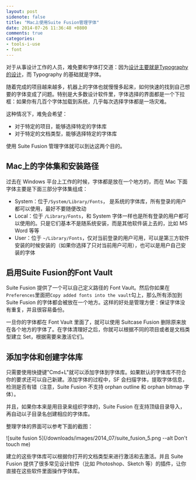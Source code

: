 ```yaml
---
layout: post
sidenote: false
title: "Mac上使用Suite Fusion管理字体"
date: 2014-07-26 11:36:48 +0800
comments: true
categories:
- tools-i-use
- font
---
```


对于从事设计工作的人员，难免要和字体打交道：因为[设计主要就是Typography的设计](https://lenciel.com/2013/08/buttericks-practical-typography/)，而 Typography 的基础就是字体。

随着完成的项目越来越多，机器上的字体也就慢慢多起来，如何快速的找到自己想要的字体变成了问题。特别是大多数设计软件里，字体选择的界面都是一个下拉框：如果你有几百个字体加载到系统，几乎每次选择字体都是一场灾难。

这种情况下，难免会希望：

* 对于特定的项目，能够选择特定的字体库
* 对于特定的文档类型，能够选择特定的字体库

使用 Suite Fusion 管理字体就可以到达这两个目的。

Mac上的字体集和安装路径
--------------------------

过去在 Windows 平台上工作的时候，字体都是放在一个地方的，而在 Mac 下面字体主要是下面三部分字体集组成：

* System：位于`/System/Library/Fonts`， 是系统的字体库，所有登录的用户都可以使用，最好不要随便改动
* Local：位于 `/Library/Fonts`，和 System 字体一样也是所有登录的用户都可以使用的。只是它们基本不是随系统安装，而是其他软件装上去的，比如 MS Word 等等
* User：位于 `~/Library/Fonts`，仅对当前登录的用户可用，可以是第三方软件安装的时候安装的（如果你选择了只对当前用户可用），也可以是用户自己安装的字体

启用Suite Fusion的Font Vault
-----------------------------

Suite Fusion 提供了一个可以自己定义路径的 Font Vault。然后你如果在`Preferences`里面把`Copy added fonts into the vault`勾上，那么所有添加到 Suite Fusion 的字体都会被放在一个地方。这样的好处是管理方便：保证字体没有重复，并且很容易备份。

一旦你的字体都在 Font Vault 里面了，就可以使用 Suitcase Fusion 删除原来放在各个地方的字体了。在字体清理好之后，你就可以根据不同的项目或者是文档类型建立 Set，根据需要来激活它们。

添加字体和创建字体库
---------------------

只需要使用快捷键"Cmd+L"就可以添加字体到字体库。如果默认的字体库不符合你的要求还可以自己新建。添加字体的过程中，SF 会扫描字体，提取字体信息，检测是否有错（注意，Suite Fusion 不支持 orphan outline 和 orphan bitmap 字体）。

并且，如果你本来是用目录来组织字体的，Suite Fusion 在支持顶级目录导入，再自动以子目录名创建相应的字体库。

整理字体的界面可以参考下面的截图：

![suite fusion 5](/downloads/images/2014_07/suite_fusion_5.png --alt Don't touch me)

建立的这些字体库可以根据你打开的文档类型来进行激活和去激活。并且 Suite Fusion 提供了很多常见设计软件（比如 Photoshop、Sketch 等）的插件，让你直接在这些软件里面操作字体库。


